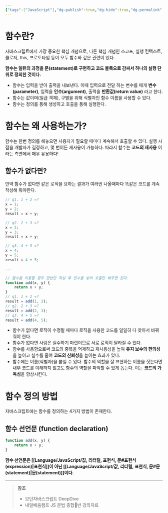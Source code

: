 ```yaml
---
{"tags":["JavaScript"],"dg-publish":true,"dg-hide":true,"dg-permalink":"/language/java-script/function/","permalink":"/language/java-script/function/","hide":true,"dgPassFrontmatter":true,"noteIcon":""}
---
```


# 함수란?
자바스크립트에서 가장 중요한 핵심 개념으로, 다른 핵심 개념인 스코프, 실행 컨텍스트, 클로저, this, 프로토타입 등이 모두 함수와 깊은 관련이 있다.

**함수는 일련의 과정을 문(statement)로 구현하고 코드 블록으로 감싸서 하나의 실행 단위로 정의한 것이다.**
- 함수는 입력을 받아 출력을 내보낸다. 이때 입력으로 전달 하는 변수를 매개 **변수(parameter)**, 입력을 **인수(argument)**, 출력을 **반환값(return value)** 라고 한다.
- 함수는 값이며(일급 객체), 구별을 위해 식별자인 함수 이름을 사용할 수 있다.
- 함수는 정의를 통해 생성하고 호출을 통해 실행한다.

# 함수는 왜 사용하는가?
함수는 한번 정의를 해놓으면 사용자가 필요할 때마다 계속해서 호출할 수 있다. 실행 시점을 개발자가 결정하고, 몇 번이든 재사용이 가능하다.
따라서 함수는 **코드의 재사용** 이라는 측면에서 매우 유용하다!

## 함수가 없다면?
만약 함수가 없다면 같은 로직을 요하는 결과가 여러번 나올때마다 똑같은 코드를 계속 작성해 줘야한다.

```js
// q1. 1 + 2 =?
x = 1;
y = 2;
result = x + y;

// q2. 2 + 3 =?
x = 2;
y = 3;
result = x + y; 

// q3. 4 + 5 =?
x = 4;
y = 5;
result = 4 + 5;

...

// 함수를 이용할 경우 한번만 작성 후 인수를 넣어 호출만 해주면 된다.
function add(x, y) {
	return x + y;
}
// q1. 1 + 2 =?
result = add(1, 2);
// q2. 2 + 3 =?
result = add(2, 3);
// q3. 4 + 5 =?
result = add(4, 5);
```

- 함수가 없다면 로직이 수정될 때마다 로직을 사용한 코드를 일일히 다 찾아서 바꿔줘야 한다.
- 함수가 없다면 사람은 실수하기 마련이므로 서로 로직이 달라질 수 있다.
- 함수를 사용함으로써 코드의 중복을 억제하고 재사용성을 높여 **유지 보수의 편의성**을 높이고 실수를 줄여 **코드의 신뢰성**을 높이는 효과가 있다.
- 함수에는 이름(식별자)을 붙일 수 있다. 함수의 역할을 잘 표현하는 이름을 짓는다면 내부 코드를 이해하지 않고도 함수의 역할을 파악할 수 있게 돕는다. 이는 **코드의 가독성**을 향상시킨다.

# 함수 정의 방법
자바스크립트에는 함수를 정의하는 4가지 방법이 존재한다.
## 함수 선언문 (function declaration)
```js
function add(x, y) { 
	return x + y; 
}
```
**함수 선언문은 [[Language/JavaScript/값, 리터럴, 표현식, 문#표현식 (expression)\|표현식]]이 아닌 [[Language/JavaScript/값, 리터럴, 표현식, 문#문(statement)\|문(statement)]]이다.**




---
> **참조**
> - 모던자바스크립트 DeepDive
> - 내일배움캠프 JS 문법 종합반 강의자료